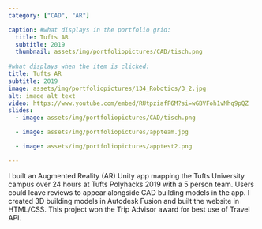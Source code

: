 ```yaml
---
category: ["CAD", "AR"]

caption: #what displays in the portfolio grid:
  title: Tufts AR
  subtitle: 2019
  thumbnail: assets/img/portfoliopictures/CAD/tisch.png
  
#what displays when the item is clicked:
title: Tufts AR
subtitle: 2019
image: assets/img/portfoliopictures/134_Robotics/3_2.jpg
alt: image alt text
video: https://www.youtube.com/embed/RUtpziafF6M?si=wGBVFoh1vMhq9pQZ 
slides:
  - image: assets/img/portfoliopictures/CAD/tisch.png

  - image: assets/img/portfoliopictures/appteam.jpg

  - image: assets/img/portfoliopictures/apptest2.png

---
```

I built an Augmented Reality (AR) Unity app mapping the Tufts University campus over 24 hours at Tufts Polyhacks 2019 with a 5 person team. Users could leave reviews to appear alongside CAD building models in the app. I created 3D building models in Autodesk Fusion and built the website in HTML/CSS. This project won the Trip Advisor award for best use of Travel API.